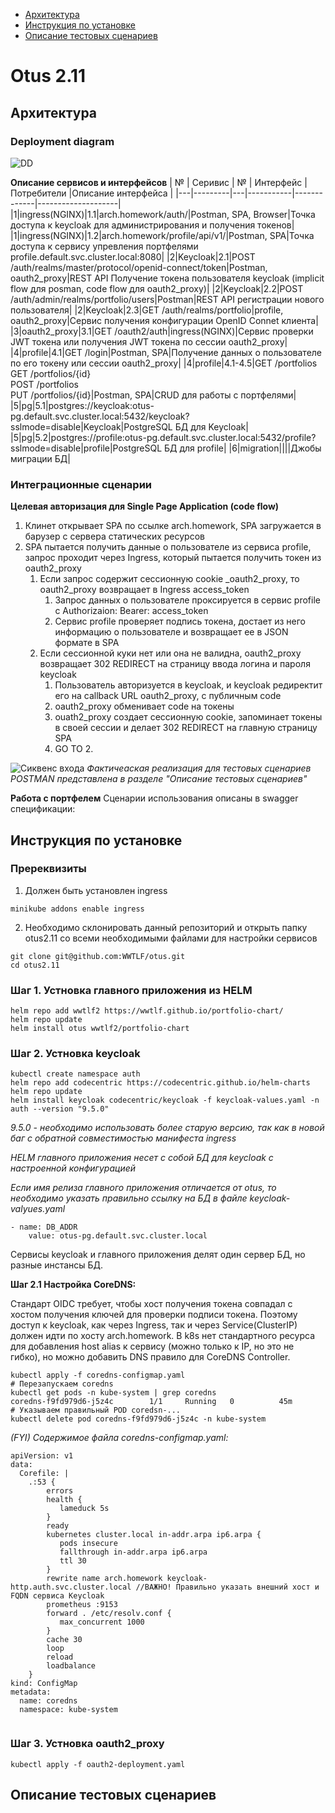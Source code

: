 * [Архитектура](#Архитектура)
* [Инструкция по установке](#Инструкция-по-установке)
* [Описание тестовых сценариев](#Описание-тестовых-сценариев)

# Otus 2.11 

## Архитектура

### Deployment diagram ###
![DD](images/portfolio.png)


**Описание сервисов и интерфейсов**
| № | Серивис | № | Интерфейс | Потребители |Описание интерфейса |
|---|---------|---|-----------|-------------|--------------------|
|1|ingress(NGINX)|1.1|arch.homework/auth/|Postman, SPA, Browser|Точка доступа к keycloak для администрирования и получения токенов|
|1|ingress(NGINX)|1.2|arch.homework/profile/api/v1/|Postman, SPA|Точка доступа к сервису упревления портфелями profile.default.svc.cluster.local:8080|
|2|Keycloak|2.1|POST /auth/realms/master/protocol/openid-connect/token|Postman, oauth2_proxy|REST API Получение токена пользователя keycloak (implicit flow для posman, code flow  для oauth2_proxy)|
|2|Keycloak|2.2|POST /auth/admin/realms/portfolio/users|Postman|REST API регистрации нового пользователя|
|2|Keycloak|2.3|GET /auth/realms/portfolio|profile, oauth2_proxy|Сервис получения конфигурации  OpenID Connet клиента|
|3|oauth2_proxy|3.1|GET /oauth2/auth|ingress(NGINX)|Сервис проверки  JWT  токена или получения JWT токена по сессии oauth2_proxy|
|4|profile|4.1|GET /login|Postman, SPA|Получение данных о пользователе по его токену или сессии oauth2_proxy|
|4|profile|4.1-4.5|GET /portfolios<br/>GET /portfolios/{id}<br/>POST /portfolios<br/>PUT /portfolios/{id}|Postman, SPA|CRUD для работы с портфелями|
|5|pg|5.1|postgres://keycloak:otus-pg.default.svc.cluster.local:5432/keycloak?sslmode=disable|Keycloak|PostgreSQL БД для Keycloak|
|5|pg|5.2|postgres://profile:otus-pg.default.svc.cluster.local:5432/profile?sslmode=disable|profile|PostgreSQL БД для profile|
|6|migration||||Джобы миграции БД|

### Интеграционные сценарии ###

**Целевая авторизация для Single Page Application (code flow)**


1. Клинет открывает SPA по ссылке arch.homework, SPA загружается в барузер с сервера статических ресурсов
2. SPA пытается получить данные о пользователе из сервиса profile, запрос проходит через Ingress, который пытается получить токен из oauth2_proxy
    1. Если запрос содержит сессионную cookie _oauth2_proxy, то oauth2_proxy возвращает в Ingress access_token
        1. Запрос данных о пользователе проксируется в сервис profile c Authorizaion: Bearer: access_token
        2. Сервис profile проверяет подпись токена, достает из него информацию о пользователе и возвращает ее в JSON формате в SPA
    2. Если сессионной куки нет или она не валидна, oauth2_proxy возвращает 302 REDIRECT на страницу ввода логина и пароля keycloak
        1. Пользователь авторизуется в keycloak, и keycloak редиректит его на callback URL oauth2_proxy, с публичным code
        2. oauth2_proxy обменивает code на токены
        3. ouath2_proxy создает сессионную cookie, запоминает токены в своей сессии и делает 302 REDIRECT на главную страницу SPA
        4. GO TO 2.
 

![Сиквенс входа](out/uml/auth_goal/auth_goal.png)
*Фактичеаская реализация для тестовых сценариев POSTMAN представлена в разделе "Описание тестовых сценариев"*

**Работа с портфелем**
Сценарии использования описаны в swagger спецификации: 

## Инструкция по установке

### Пререквизиты

1. Должен быть установлен ingress

```
minikube addons enable ingress
```

2. Необходимо склонировать данный репозиторий и открыть папку otus2.11 со всеми необходимыми файлами для настройки сервисов

```
git clone git@github.com:WWTLF/otus.git
cd otus2.11
```

### Шаг 1. Устновка главного приложения из HELM

```
helm repo add wwtlf2 https://wwtlf.github.io/portfolio-chart/
helm repo update
helm install otus wwtlf2/portfolio-chart
```

### Шаг 2. Устновка keycloak

```
kubectl create namespace auth
helm repo add codecentric https://codecentric.github.io/helm-charts
helm repo update
helm install keycloak codecentric/keycloak -f keycloak-values.yaml -n auth --version "9.5.0"
```
*9.5.0 - необходимо использовать более старую версию, так как в новой баг с обратной совместимостью манифеста ingress*

*HELM главного приложения несет с собой БД для keycloak с настроенной конфигурацией*

*Если имя релиза главного приложения отличается от otus, то необходимо указать правильно ссылку на БД в файле keycloak-valyues.yaml*
```
- name: DB_ADDR
    value: otus-pg.default.svc.cluster.local
```
Сервисы keycloak и главного приложения делят один сервер БД, но разные инстансы БД. 


**Шаг 2.1 Настройка CoreDNS:**

Стандарт OIDC требует, чтобы хост получения токена совпадал с хостом получения ключей для проверки подписи токена. Поэтому доступ к keycloak, как через Ingress, так и через Service(ClusterIP) должен идти по хосту arch.homework. В k8s нет стандартного ресурса для добавления host alias к сервису (можно только к IP, но это не гибко), но можно добавить DNS правило для CoreDNS Controller. 

```
kubectl apply -f coredns-configmap.yaml
# Перезапускаем coredns
kubectl get pods -n kube-system | grep coredns
coredns-f9fd979d6-j5z4c        1/1     Running   0          45m
# Указываем правильный POD coredsn-...
kubectl delete pod coredns-f9fd979d6-j5z4c -n kube-system
```

*(FYI) Содержимое файла coredns-configmap.yaml:*
```
apiVersion: v1
data:
  Corefile: |
    .:53 {
        errors
        health {
           lameduck 5s
        }
        ready
        kubernetes cluster.local in-addr.arpa ip6.arpa {
           pods insecure
           fallthrough in-addr.arpa ip6.arpa
           ttl 30
        }
        rewrite name arch.homework keycloak-http.auth.svc.cluster.local //ВАЖНО! Правильно указать внешний хост и FQDN сервиса Keycloak
        prometheus :9153
        forward . /etc/resolv.conf {
           max_concurrent 1000
        }
        cache 30
        loop
        reload
        loadbalance
    }
kind: ConfigMap
metadata:
  name: coredns
  namespace: kube-system
  
```

### Шаг 3. Устновка oauth2_proxy

```
kubectl apply -f oauth2-deployment.yaml
```

## Описание тестовых сценариев
